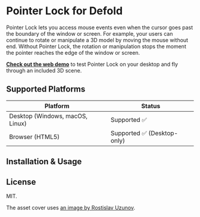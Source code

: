 # Pointer Lock for Defold

Pointer Lock lets you access mouse events even when the cursor goes past the boundary of the window or screen. For example, your users can continue to rotate or manipulate a 3D model by moving the mouse without end. Without Pointer Lock, the rotation or manipulation stops the moment the pointer reaches the edge of the window or screen.

**[Check out the web demo](https://indiesoftby.github.io/defold-pointer-lock/)** to test Pointer Lock on your desktop and fly through an included 3D scene.

## Supported Platforms

| Platform | Status |
| ---------| -------|
| Desktop (Windows, macOS, Linux) | Supported ✅ |
| Browser (HTML5) | Supported ✅ (Desktop-only) |

## Installation & Usage



## License

MIT.

The asset cover uses [an image by Rostislav Uzunov](https://www.pexels.com/photo/purple-and-pink-diamond-on-blue-background-5011647/).
